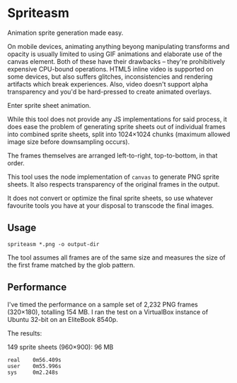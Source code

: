 Spriteasm
=========

Animation sprite generation made easy.

On mobile devices, animating anything beyong manipulating transforms and
opacity is usually limited to using GIF animations and elaborate use of
the canvas element. Both of these have their drawbacks – they're prohibitively
expensive CPU-bound operations. HTML5 inline video is supported on some devices,
but also suffers glitches, inconsistencies and rendering artifacts which break
experiences. Also, video doesn't support alpha transparency and you'd be
hard-pressed to create animated overlays.

Enter sprite sheet animation.

While this tool does not provide any JS implementations for said process, it
does ease the problem of generating sprite sheets out of individual frames into
combined sprite sheets, split into 1024×1024 chunks (maximum allowed image size
before downsampling occurs).

The frames themselves are arranged left-to-right, top-to-bottom, in that order.

This tool uses the node implementation of `canvas` to generate PNG sprite sheets.
It also respects transparency of the original frames in the output.

It does not convert or optimize the final sprite sheets, so use whatever favourite
tools you have at your disposal to transcode the final images.

Usage
-----

    spriteasm *.png -o output-dir

The tool assumes all frames are of the same size and measures the size of the
first frame matched by the glob pattern.


Performance
-----------

I've timed the performance on a sample set of 2,232 PNG frames (320×180), totalling
154 MB. I ran the test on a VirtualBox instance of Ubuntu 32-bit on an
EliteBook 8540p.

The results:

149 sprite sheets (960×900): 96 MB

    real    0m56.409s
    user    0m55.996s
    sys     0m2.248s
